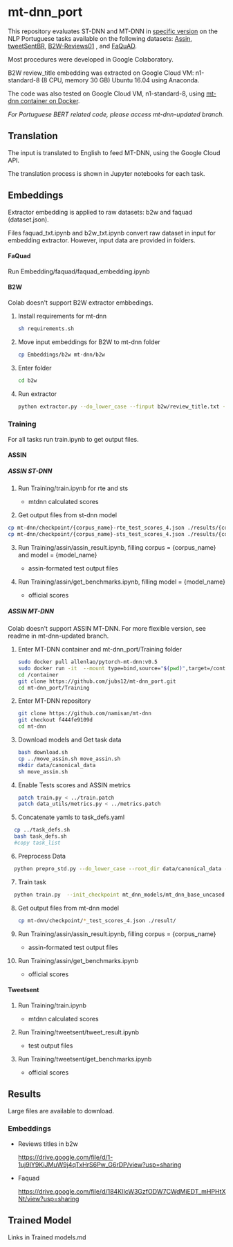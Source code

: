 # mt-dnn_port
This repository evaluates ST-DNN and MT-DNN in [specific version](https://github.com/namisan/mt-dnn/tree/f444fe9109d5a9980c9d825a24576c8d873bdf33 "MT-DNN repository") on the NLP Portuguese tasks available on the following datasets: [Assin](http://nilc.icmc.usp.br/assin/ "Assin dataset"),  [tweetSentBR](https://bitbucket.org/HBrum/tweetsentbr/ "tweetSentBR repository"),  [B2W-Reviews01](https://github.com/b2wdigital/b2w-reviews01 "B2W repository") , and [FaQuAD](https://github.com/liafacom/faquad "faquad repository").

Most procedures were developed in Google Colaboratory. 

B2W review_title embedding was extracted on Google Cloud VM: n1-standard-8 (8 CPU, memory 30 GB) Ubuntu 16.04 using Anaconda.

The code was also tested on Google Cloud VM, n1-standard-8, using [mt-dnn container on Docker](https://github.com/namisan/mt-dnn/tree/f444fe9109d5a9980c9d825a24576c8d873bdf33 "MT-DNN repository").

*For Portuguese BERT related code, please access mt-dnn-updated branch.*

## Translation

The input is translated to English to feed MT-DNN, using the Google Cloud API.

The translation process is shown in Jupyter notebooks for each task.

## Embeddings

Extractor embedding is applied to raw datasets: b2w and faquad (dataset.json).

Files faquad_txt.ipynb and b2w_txt.ipynb convert raw dataset in input for embedding extractor.
However, input data are provided in folders.


#### FaQuad

 Run Embedding/faquad/faquad_embedding.ipynb

#### B2W
Colab doesn't support B2W extractor embbedings.

1. Install requirements for mt-dnn
   
   ```bash
   sh requirements.sh
   ```

2. Move input embeddings for B2W to mt-dnn folder


   ```bash
   cp Embeddings/b2w mt-dnn/b2w
   ```

3. Enter folder  
   ```bash
   cd b2w
   ```

4. Run extractor

   ```bash
   python extractor.py --do_lower_case --finput b2w/review_title.txt --foutput b2w/review_title.json --bert_model bert-base-uncased --checkpoint mt_dnn_models/mt_dnn_base_uncased.pt
   ```

### Training
For all tasks run train.ipynb to get output files.

#### ASSIN
 ##### ASSIN ST-DNN
 1. Run Training/train.ipynb for rte and sts

    - mtdnn calculated scores

 2. Get output files from st-dnn model
   ```bash
   cp mt-dnn/checkpoint/{corpus_name}-rte_test_scores_4.json ./results/{corpus_name}-rte_test_scores_4.json
   cp mt-dnn/checkpoint/{corpus_name}-sts_test_scores_4.json ./results/{corpus_name}-sts_test_scores_4.json
   ```
 3. Run Training/assin/assin_result.ipynb, filling corpus = {corpus_name} and model = {model_name}
   
    - assin-formated test output files

 4. Run Training/assin/get_benchmarks.ipynb, filling model = {model_name}
   
    - official scores

##### ASSIN MT-DNN
Colab doesn't support ASSIN MT-DNN.
For more flexible version, see readme in mt-dnn-updated branch.

1. Enter MT-DNN container and mt-dnn_port/Training folder
   
   ```bash
   sudo docker pull allenlao/pytorch-mt-dnn:v0.5
   sudo docker run -it  --mount type=bind,source="$(pwd)",target=/container allenlao/pytorch-mt-dnn:v0.5 bash
   cd /container
   git clone https://github.com/jubs12/mt-dnn_port.git
   cd mt-dnn_port/Training
   ```
   
2. Enter MT-DNN repository

   ```bash
   git clone https://github.com/namisan/mt-dnn
   git checkout f444fe9109d
   cd mt-dnn
   ```

3. Download models and Get task data
   
   ```bash
   bash download.sh
   cp ../move_assin.sh move_assin.sh
   mkdir data/canonical_data
   sh move_assin.sh
   ```
4. Enable Tests scores and ASSIN metrics
   
   ```bash
   patch train.py < ../train.patch
   patch data_utils/metrics.py < ../metrics.patch
   ```
5. Concatenate yamls to task_defs.yaml
 
 ```bash
   cp ../task_defs.sh
   bash task_defs.sh 
   #copy task_list
 ```
 
6. Preprocess Data
 ```bash
   python prepro_std.py --do_lower_case --root_dir data/canonical_data --task_def task_defs.yaml
 ```
 
7. Train task

```bash
  python train.py  --init_checkpoint mt_dnn_models/mt_dnn_base_uncased.pt --task_defs.yaml --train_datasets {copied tasklist} --test_datasets {copied tasklist} --tensorboard
  ```
 
8. Get output files from mt-dnn model
   ```bash
   cp mt-dnn/checkpoint/*_test_scores_4.json ./result/
   ```
9. Run Training/assin/assin_result.ipynb, filling corpus = {corpus_name}
    - assin-formated test output files

10. Run Training/assin/get_benchmarks.ipynb
   
    - official scores



#### Tweetsent
 1. Run Training/train.ipynb

    - mtdnn calculated scores
    
 2. Run Training/tweetsent/tweet_result.ipynb
 
    -  test output files

 3. Run Training/tweetsent/get_benchmarks.ipynb
   
    - official scores

## Results

Large files are available to download.

### Embeddings

- Reviews titles in b2w

  https://drive.google.com/file/d/1-1uj9IY9KiJMuW9j4qTxHrS6Pw_G6rDP/view?usp=sharing
  
- Faquad

  https://drive.google.com/file/d/184KIIcW3GzfODW7CWdMiEDT_mHPHtXNt/view?usp=sharing
  
## Trained Model

Links in Trained models.md
